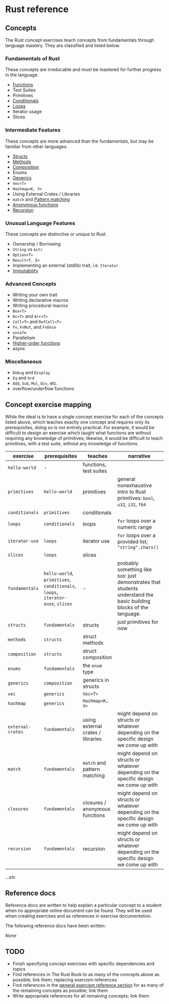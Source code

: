 # Rust reference

## Concepts

The Rust concept exercises teach concepts from fundamentals through language mastery. They are classified and listed below.

### Fundamentals of Rust

These concepts are irreducable and must be mastered for further progress in the language.

- [Functions](../../../reference/concepts/functions.md)
- Test Suites
- Primitives 
- [Conditionals](../../../reference/concepts/conditionals.md)
- [Loops](../../../reference/concepts/loops.md)
- Iterator usage 
- Slices

### Intermediate Features

These concepts are more advanced than the fundamentals, but may be familiar from other languages.

- [Structs](../../../reference/types/struct.md)
- [Methods](../../../reference/concepts/methods.md)
- [Composition](../../../reference/concepts/composition.md)
- Enums
- [Generics](../../../reference/concepts/generics.md)
- `Vec<T>`
- `Hashmap<K, V>`
- Using External Crates / Libraries
- `match` and [Pattern matching](../../../reference/concepts/pattern_matching.md)
- [Anonymous functions](../../../reference/concepts/anonymous_functions.md)
- [Recursion](../../../reference/concepts/recursion.md)

### Unusual Language Features

These concepts are distinctive or unique to Rust.

- Ownership / Borrowing
- `String` vs `&str`
- `Option<T>`
- `Result<T, E>`
- Implementing an external (stdlib) trait, i.e. `Iterator`
- [Immutability](../../../reference/concepts/immutability.md)

### Advanced Concepts

- Writing your own trait
- Writing declarative macros
- Writing procedural macros
- `Box<T>`
- `Rc<T>` and `Arc<T>`
- `Cell<T>` and `RefCell<T>`
- `Fn`, `FnMut`, and `FnOnce`
- `unsafe`
- Parallelism
- [Higher-order functions](../../../reference/concepts/higher_order_functions.md)
- async

### Miscellaneous

- `Debug` and `Display`
- `Eq` and `Ord`
- `Add`, `Sub`, `Mul`, `Div`, etc.
- overflow/underflow functions


## Concept exercise mapping

While the ideal is to have a single concept exercise for each of the concepts listed above, which 
teaches exactly one concept and requires only its prerequisites, 
doing so is not entirely practical. For example, it would be difficult to design an exercise
which taught what functions are without requiring any knowledge of primitives; likewise,
it would be difficult to teach primitives, with a test suite, without any knowledge of functions.

exercise | prerequisites | teaches | narrative
--- | --- | --- | ---
`hello-world` | - | functions, test suites | 
`primitives` | `hello-world` | primitives | general nonexhaustive intro to Rust primitives: `bool`, `u32`, `i32`, `f64`
`conditionals` | `primitives` | conditionals | 
`loops` | `conditionals` | loops | `for` loops over a numeric range
`iterator-use` | `loops` | iterator use | `for` loops over a provided list; `"string".chars()`
`slices` | `loops` | slices |
`fundamentals` | `hello-world`, `primitives`, `conditionals`, `loops`, `iterator-ouse`, `slices` | - | probably something like `bob`: just demonstrates that students understand the basic building blocks of the language. 
`structs` | `fundamentals` | structs | just primitives for now
`methods` | `structs` | struct methods
`composition` | `structs` | struct composition | 
`enums` | `fundamentals` | the `enum` type
`generics` | `composition` | generics in structs |
`vec` | `generics` | `Vec<T>` |
`hashmap` | `generics` | `Hashmap<K, V>` |
`external-crates` | `fundamentals` | using external crates / libraries | might depend on structs or whatever depending on the specific design we come up with
`match` | `fundamentals` | `match` and pattern matching | might depend on structs or whatever depending on the specific design we come up with
`closures` | `fundamentals` | closures / anonymous functions | might depend on structs or whatever depending on the specific design we come up with
`recursion` | `fundamentals` | recursion | might depend on structs or whatever depending on the specific design we come up with

_...etc_

## Reference docs

Reference docs are written to help explain a particular concept to a student when no appropriate online document can be found. They will be used when creating exercises and as references in exercise documentation.

The following reference docs have been written:

_None_

## TODO

- Finish specifying concept exercises with specific dependencies and topics
- Find references in The Rust Book to as many of the concepts above as possible; link them, replacing exercism references
- Find references in the [general exercism reference section](../../../reference/README.md) for as many of the remaining concepts as possible; link them
- Write appropriate references for all remaining concepts; link them
